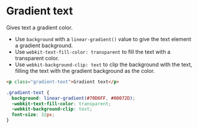 # Gradient text

Gives text a gradient color.

* Use `background` with a `linear-gradient()` value to give the text element a gradient background.
* Use `webkit-text-fill-color: transparent` to fill the text with a transparent color.
* Use `webkit-background-clip: text` to clip the background with the text, filling the text with the gradient background as the color.

```html
<p class="gradient-text">Gradient text</p>
```

```css
.gradient-text {
  background: linear-gradient(#70D6FF, #00072D);
  -webkit-text-fill-color: transparent;
  -webkit-background-clip: text;
  font-size: 32px;
}
```
